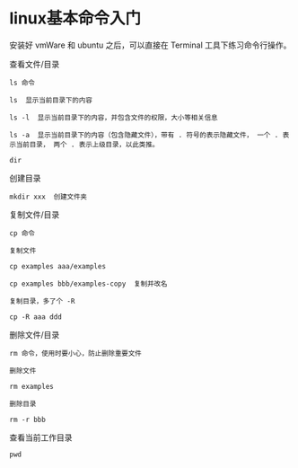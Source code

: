 # linux基本命令入门

安装好 vmWare 和 ubuntu 之后，可以直接在 Terminal 工具下练习命令行操作。

查看文件/目录
```
ls 命令

ls  显示当前目录下的内容

ls -l  显示当前目录下的内容，并包含文件的权限，大小等相关信息

ls -a  显示当前目录下的内容（包含隐藏文件），带有 . 符号的表示隐藏文件， 一个 . 表示当前目录， 两个 . 表示上级目录，以此类推。

dir
```

创建目录
```
mkdir xxx  创建文件夹
```

复制文件/目录
```
cp 命令

复制文件

cp examples aaa/examples  

cp examples bbb/examples-copy  复制并改名

复制目录，多了个 -R 
 
cp -R aaa ddd
```

删除文件/目录
```
rm 命令，使用时要小心，防止删除重要文件

删除文件

rm examples

删除目录

rm -r bbb

```

查看当前工作目录
```
pwd
```